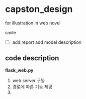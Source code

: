 # capston_design
for illustration in web novel

smile
- [ ] add report 
add model description
## code description

**flask_web.py**

1. web server 구동   
2. 경로에 따른 기능 제공   
3. 
